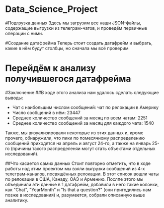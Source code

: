 # Data_Science_Project

#Подгрузка данных
Здесь мы загрузим все наши JSON-файлы, содержащие выгрузки из телеграм-чатов, и проведём первичные операции с ними.

#Создание датафрейма
Теперь стоит создать датафрейм и выбрать, какие в нём будут столбцы, но сначала мы всё проверим

# Перейдём к анализу получившегося датафрейма  

#Заключение
##В ходе этого анализа нам удалось сделать следующие выводы:
*   Чат с наибольшим числом сообщений: чат по релокации в Америку
*   Число сообщений в нём: 23447
*   Среднее количество сообщений за месяц по всем чатам: 2251
*   Среднее количество сообщений за месяц для каждого чата: 1540

Также, мы визуализировали некоторые из этих данных и, кроме прочего, обнаружили, что пики по помесячному распределению сообщений приходятся на апрель и август 24-го, а также на январь 25-го (причины такого распределеняи могут стать объектами отдельных исследований).

##Что касается самих данных
Стоит повторно отметить, что в ходе работы над этим проектом мы взяли выгрузки сообщений из 4-х телеграм-каналов, посвящённых релокации. В этот список вошли чаты по релокации в США, Канаду, ОАЭ и Армению. Послпе этого мы объединили эти данные в 1 датафрейм, добавили в него такие колонки, как "Chat", "YearMonth" и "Is that a question?" (они пригодились нам позже в исследования) и, разумеется, собрали описанную выше аналитику.
